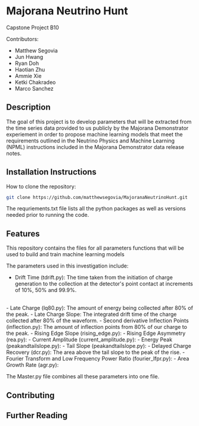 # Majorana Neutrino Hunt
Capstone Project B10

Contributors:
- Matthew Segovia
- Jun Hwang
- Ryan Doh
- Haotian Zhu
- Ammie Xie
- Ketki Chakradeo
- Marco Sanchez

## Description
The goal of this project is to develop parameters that will be extracted from the time series data provided to us publicly by the Majorana Demonstrator experiement in order to propose machine learning models that meet the requirements outlined in the Neutrino Physics and Machine Learning (NPML) instructions included in the Majorana Demonstrator data release notes.

## Installation Instructions
How to clone the repository:
``` bash
git clone https://github.com/matthewsegovia/MajoranaNeutrinoHunt.git
``` 

The requriements.txt file lists all the python packages as well as versions needed prior to running the code.

## Features
This repository contains the files for all parameters functions that will be used to build and train machine learning models 

The parameters used in this investigation include:

- Drift Time (tdrift.py): The time taken from the initiation of charge generation to the collection at the detector's point contact at increments of 10%, 50% and 99.9%.
<br />
- Late Charge (lq80.py): The amount of energy being collected after 80% of the peak. 
- Late Charge Slope: The integrated drift time of the charge collected after 80% of the waveform. 
- Second derivative Inflection Points (inflection.py): The amount of inflection points from 80% of our charge to the peak. 
- Rising Edge Slope (rising_edge.py): 
- Rising Edge Asymmetry (rea.py): 
- Current Amplitude (current_amplitude.py):  
- Energy Peak (peakandtailslope.py):  
- Tail Slope (peakandtailslope.py):   
- Delayed Charge Recovery (dcr.py): The area above the tail slope to the peak of the rise. 
- Fourier Transform and Low Frequency Power Ratio (fourier_lfpr.py):  
- Area Growth Rate (agr.py):  

The Master.py file combines all these parameters into one file.

## Contributing

## Further Reading
